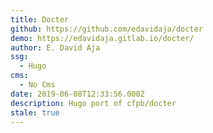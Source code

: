 ```yaml
---
title: Docter
github: https://github.com/edavidaja/docter
demo: https://edavidaja.gitlab.io/docter/
author: E. David Aja
ssg:
  - Hugo
cms:
  - No Cms
date: 2019-06-08T12:33:56.000Z
description: Hugo port of cfpb/docter
stale: true
---
```

